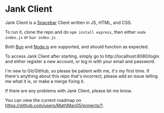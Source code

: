 # Jank Client
Jank Client is a [Spacebar](https://spacebar.chat) Client written in JS, HTML, and CSS.

To run it, clone the repo and do `npm install express`, then either
`node index.js`
or
`bun index.js`

Both [Bun](https://bun.sh) and [Node.js](https://nodejs.org) are supported, and should function as expected.

To access Jank Client after starting, simply go to http://localhost:8080/login and either register a new account, or log in with your email and password.

I'm new to Git/GitHub, so please be patient with me, it's my first time. If there's anything about this repo that's incorrect, please add an issue telling me what it is, or make a merge fixing it.

If there are any problems with Jank Client, please let me know.

You can view the current roadmap on https://github.com/users/MathMan05/projects/1.
